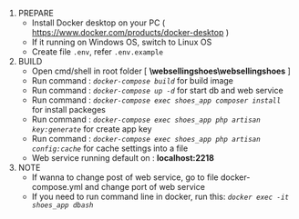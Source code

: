 1. PREPARE
    - Install Docker desktop on your PC ( https://www.docker.com/products/docker-desktop )
    - If it running on Windows OS, switch to Linux OS
    - Create file `.env`, refer `.env.example`
2. BUILD
    - Open cmd/shell in root folder [ **\websellingshoes\websellingshoes** ]
    - Run command : *`docker-compose build`* for build image
    - Run command : *`docker-compose up -d`* for start db and web service
    - Run command : *`docker-compose exec shoes_app composer install`* for install packeges
    - Run command : *`docker-compose exec shoes_app php artisan key:generate`* for create app key
    - Run command : *`docker-compose exec shoes_app php artisan config:cache`* for cache settings into a file
    - Web service running default on : **localhost:2218**
3. NOTE
    - If wanna to change post of web service, go to file docker-compose.yml and change port of web service
	- If you need to run command line in docker, run this: *`docker exec -it shoes_app dbash`*
